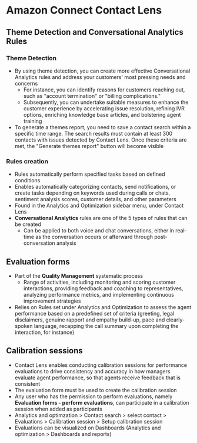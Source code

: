 # Amazon Connect Contact Lens
## Theme Detection and Conversational Analytics Rules
### Theme Detection
- By using theme detection, you can create more effective Conversational Analytics rules and address your customers' most pressing needs and concerns 
    - For instance, you can identify reasons for customers reaching out, such as "account termination" or "billing complications." 
    - Subsequently, you can undertake suitable measures to enhance the customer experience by accelerating issue resolution, refining IVR options, enriching knowledge base articles, and bolstering agent training
- To generate a themes report, you need to save a contact search within a specific time range. The search results must contain at least 300 contacts with issues detected by Contact Lens. Once these criteria are met, the "Generate themes report" button will become visible
### Rules creation
- Rules automatically perform specified tasks based on defined conditions
- Enables automatically categorizing contacts, send notifications, or create tasks depending on keywords used during calls or chats, sentiment analysis scores, customer details, and other parameters
- Found in the Analytics and Optimization sidebar menu, under Contact Lens
- **Conversational Analytics** rules are one of the 5 types of rules that can be created
    - Can be applied to both voice and chat conversations, either in real-time as the conversation occurs or afterward through post-conversation analysis

## Evaluation forms
- Part of the **Quality Management** systematic process
    - Range of activities, including monitoring and scoring customer interactions, providing feedback and coaching to representatives, analyzing performance metrics, and implementing continuous improvement strategies
- Relies on Rules set under Analytics and Optimization to assess the agent performance based on a predefined set of criteria (greeting, legal disclaimers, genuine rapport and empathy build-up, pace and clearly-spoken language, recapping the call summary upon completing the interaction, for instance)

## Calibration sessions
- Contact Lens enables conducting calibration sessions for performance evaluations to drive consistency and accuracy in how managers evaluate agent performance, so that agents receive feedback that is consistent
- The evaluation form must be used to create the calibration session
- Any user who has the permission to perform evaluations, namely **Evaluation forms - perform evaluations**, can participate in a calibration session when added as participants
- Analytics and optimzation > Contact search > select contact > Evaluations > Calibration session > Setup calibration session
- Evaluations can be visualized on Dashboards (Analytics and optimization > Dashboards and reports)